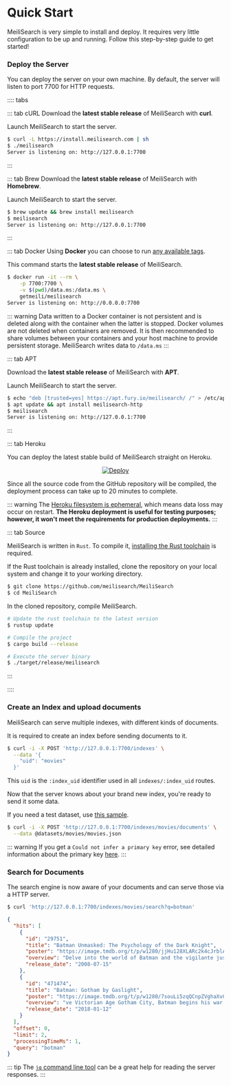 # Quick Start

MeiliSearch is very simple to install and deploy. It requires very little configuration to be up and running. Follow this step-by-step guide to get started!

### Deploy the Server

You can deploy the server on your own machine. By default, the server will listen to port 7700 for HTTP requests.

:::: tabs

::: tab cURL
Download the **latest stable release** of MeiliSearch with **curl**.

Launch MeiliSearch to start the server.

```bash
$ curl -L https://install.meilisearch.com | sh
$ ./meilisearch
Server is listening on: http://127.0.0.1:7700
```

:::

::: tab Brew
Download the **latest stable release** of MeiliSearch with **Homebrew**.

Launch MeiliSearch to start the server.

```bash
$ brew update && brew install meilisearch
$ meilisearch
Server is listening on: http://127.0.0.1:7700
```

:::

::: tab Docker
Using **Docker** you can choose to run [any available tags](https://hub.docker.com/r/getmeili/meilisearch/tags).

This command starts the **latest stable release** of MeiliSearch.

```bash
$ docker run -it --rm \
    -p 7700:7700 \
    -v $(pwd)/data.ms:/data.ms \
    getmeili/meilisearch
Server is listening on: http://0.0.0.0:7700
```

::: warning
Data written to a Docker container is not persistent and is deleted along with the container when the latter is stopped. Docker volumes are not deleted when containers are removed. It is then recommended to share volumes between your containers and your host machine to provide persistent storage. MeiliSearch writes data to `/data.ms`
:::

::: tab APT

Download the **latest stable release** of MeiliSearch with **APT**.

Launch MeiliSearch to start the server.

```bash
$ echo "deb [trusted=yes] https://apt.fury.io/meilisearch/ /" > /etc/apt/sources.list.d/fury.list
$ apt update && apt install meilisearch-http
$ meilisearch
Server is listening on: http://127.0.0.1:7700
```

:::

::: tab Heroku

You can deploy the latest stable build of MeiliSearch straight on Heroku.

<p align="center">
  <a href="https://heroku.com/deploy?template=https://github.com/meilisearch/MeiliSearch">
    <img src="https://www.herokucdn.com/deploy/button.svg" alt="Deploy">
  </a>
</p>

Since all the source code from the GitHub repository will be compiled, the deployment process can take up to 20 minutes to complete.

::: warning
The [Heroku filesystem is ephemeral](https://help.heroku.com/K1PPS2WM/why-are-my-file-uploads-missing-deleted), which means data loss may occur on restart. **The Heroku deployment is useful for testing purposes; however, it won't meet the requirements for production deployments.**
:::

::: tab Source

MeiliSearch is written in `Rust`. To compile it, [installing the Rust toolchain](https://www.rust-lang.org/tools/install) is required.

If the Rust toolchain is already installed, clone the repository on your local system and change it to your working directory.

```bash
$ git clone https://github.com/meilisearch/MeiliSearch
$ cd MeiliSearch
```

In the cloned repository, compile MeiliSearch.

```bash
# Update the rust toolchain to the latest version
$ rustup update

# Compile the project
$ cargo build --release

# Execute the server binary
$ ./target/release/meilisearch
```

:::

::::

### Create an Index and upload documents

MeiliSearch can serve multiple indexes, with different kinds of documents.

It is required to create an index before sending documents to it.

```bash
$ curl -i -X POST 'http://127.0.0.1:7700/indexes' \
  --data '{
    "uid": "movies"
  }'
```

This `uid` is the `:index_uid` identifier used in all `indexes/:index_uid` routes.

Now that the server knows about your brand new index, you're ready to send it some data.

If you need a test dataset, use [this sample](https://www.notion.so/meilisearch/A-movies-dataset-to-test-Meili-1cbf7c9cfa4247249c40edfa22d7ca87#b5ae399b81834705ba5420ac70358a65).

```bash
$ curl -i -X POST 'http://127.0.0.1:7700/indexes/movies/documents' \
  --data @datasets/movies/movies.json
```

::: warning
If you get a `Could not infer a primary key` error, see detailed information about the primary key [here](/guides/main_concepts/documents.md#primary-key).
:::

### Search for Documents

The search engine is now aware of your documents and can serve those via a HTTP server.

```bash
$ curl 'http://127.0.0.1:7700/indexes/movies/search?q=botman'
```

```json
{
  "hits": [
    {
      "id": "29751",
      "title": "Batman Unmasked: The Psychology of the Dark Knight",
      "poster": "https://image.tmdb.org/t/p/w1280/jjHu128XLARc2k4cJrblAvZe0HE.jpg",
      "overview": "Delve into the world of Batman and the vigilante justice tha",
      "release_date": "2008-07-15"
    },
    {
      "id": "471474",
      "title": "Batman: Gotham by Gaslight",
      "poster": "https://image.tmdb.org/t/p/w1280/7souLi5zqQCnpZVghaXv0Wowi0y.jpg",
      "overview": "ve Victorian Age Gotham City, Batman begins his war on crime",
      "release_date": "2018-01-12"
    }
  ],
  "offset": 0,
  "limit": 2,
  "processingTimeMs": 1,
  "query": "botman"
}
```

::: tip
The [`jq` command line tool](https://stedolan.github.io/jq/) can be a great help for reading the server responses.
:::
